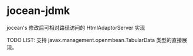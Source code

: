 jocean-jdmk
============

jocean's 修改后可相对路径访问的 HtmlAdaptorServer 实现

TODO LIST:
    支持 javax.management.openmbean.TabularData 类型的直接展现。
    